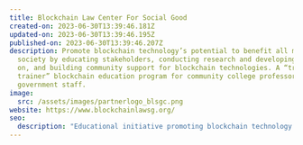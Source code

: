 ```yaml
---
title: Blockchain Law Center For Social Good
created-on: 2023-06-30T13:39:46.181Z
updated-on: 2023-06-30T13:39:46.195Z
published-on: 2023-06-30T13:39:46.207Z
description: Promote blockchain technology’s potential to benefit all members of
  society by educating stakeholders, conducting research and developing policies
  on, and building community support for blockchain technologies. A “train the
  trainer” blockchain education program for community college professors and CA
  government staff.
image:
  src: /assets/images/partnerlogo_blsgc.png
website: https://www.blockchainlawsg.org/
seo:
  description: "Educational initiative promoting blockchain technology for social good through research, policy development, and training programs for community college professors and CA government staff."
---
```

